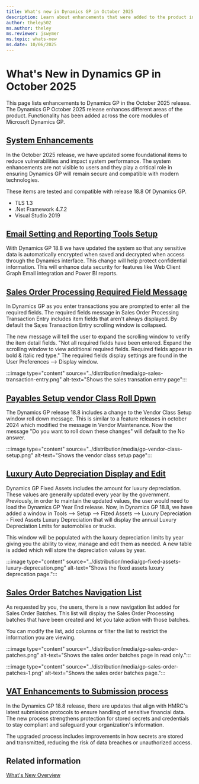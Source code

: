 ```yaml
---
title: What's new in Dynamics GP in October 2025
description: Learn about enhancements that were added to the product in the October 2025 release of Dynamics GP.
author: theley502
ms.author: theley
ms.reviewer: jswymer
ms.topic: whats-new
ms.date: 10/06/2025
---
```

# What's New in Dynamics GP in October 2025

This page lists enhancements to Dynamics GP in the October 2025 release. The Dynamics GP October 2025 release enhances different areas of the product. Functionality has been added across the core modules of Microsoft Dynamics GP.

## [System Enhancements](https://community.dynamics.com/blogs/post/?postid=2c9db82f-e392-ef11-ac21-6045bdd6e4e4)

In the October 2025 release, we have updated some foundational items to reduce vulnerabilities and impact system performance. The system enhancements are not visible to users and they play a critical role in ensuring Dynamics GP will remain secure and compatible with modern technologies.

These items are tested and compatible with release 18.8 Of Dynamics GP.

- TLS 1.3
- .Net Framework 4.7.2
- Visual Studio 2019

## [Email Setting and Reporting Tools Setup](https://community.dynamics.com/blogs/post/?postid=5db16425-a985-ef11-ac21-6045bdff8c1d)

With Dynamics GP 18.8 we have updated the system so that any sensitive data is automatically encrypted when saved and decrypted when access through the Dynamics interface.  This change will help protect confidential information. This will enhance data security for features like Web Client Graph Email integration and Power BI reports. 

## [Sales Order Processing Required Field Message](https://community.dynamics.com/blogs/post/?postid=5db16425-a985-ef11-ac21-6045bdff8c1d)

In Dynamics GP as you enter transactions you are prompted to enter all the required fields.  The required fields message in Sales Order Processing Transaction Entry includes item fields that aren't always displayed. By default the Sa;es Transaction Entry scrolling window is collapsed.  

The new message will tell the user to expand the scrolling window to verify the item detail fields. "Not all required fields have been entered. Expand the scrolling window to view additional required fields. Required fields appear in bold & italic red type." The required fields display settings are found in the User Preferences --> Display window. 

:::image type="content" source="../distribution/media/gp-sales-transaction-entry.png" alt-text="Shows the sales transation entry page":::

## [Payables Setup vendor Class Roll Dpwn](https://community.dynamics.com/blogs/post/?postid=5db16425-a985-ef11-ac21-6045bdff8c1d)

The Dynamics GP release 18.8 includes a change to the Vendor Class Setup window roll down message.  This is similar to a feature releases in october 2024 which modified the message in Vendor Maintenance. Now the message "Do you want to roll down these changes" will default to the No answer.  

:::image type="content" source="../distribution/media/gp-vendor-class-setup.png" alt-text="Shows the vendor class setup page":::

## [Luxury Auto Depreciation Display and Edit](https://community.dynamics.com/blogs/post/?postid=5db16425-a985-ef11-ac21-6045bdff8c1d)

Dynamics GP Fixed Assets includes the amount for luxury depreciation.  These values are generally updated every year by the government. Previously, in order to maintain the updated values, the user would need to load the Dynamics GP Year End release.  Now, in Dynamics GP 18.8, we have added a window in Tools --> Setup --> Fized Assets --> Luxury Depreciation - Fixed Assets Luxury Depreciation that will display the annual Luxury Depreciation Lmits for automobiles or trucks. 

This window will be populated with the luxury depreciation limits by year giving you the ability to view, manage and edit them as needed. A new table is added which will store the depreciation values by year.

:::image type="content" source="../distribution/media/gp-fixed-assets-luxury-deprecation.png" alt-text="Shows the fixed assets luxury deprecation page.":::

## [Sales Order Batches Navigation List](https://community.dynamics.com/blogs/post/?postid=5db16425-a985-ef11-ac21-6045bdff8c1d)

As requested by you, the users, there is a new navigation list added for Sales Order Batches. This list will display the Sales Order Processing batches that have been created and let you take action with those batches. 

You can modify the list, add columns or filter the list to restrict the information you are viewing. 

:::image type="content" source="../distribution/media/gp-sales-order-patches.png" alt-text="Shows the sales order batches page in read only.":::

:::image type="content" source="../distribution/media/gp-sales-order-patches-1.png" alt-text="Shows the sales order batches page.":::

## [VAT Enhancements to Submission process](https://community.dynamics.com/blogs/post/?postid=5db16425-a985-ef11-ac21-6045bdff8c1d)

In the Dynamics GP 18.8 release, there are updates that align with HMRC's latest submission protocols to ensure handling of sensitive financial data.  The new process strengthens protection for stored secrets and credentials to stay compliant  and safeguard your organization's information.

The upgraded process includes improvements in how secrets are stored and transmitted, reducing the risk of data breaches or unauthorized access. 

## Related information

[What's New Overview](introduction.md)